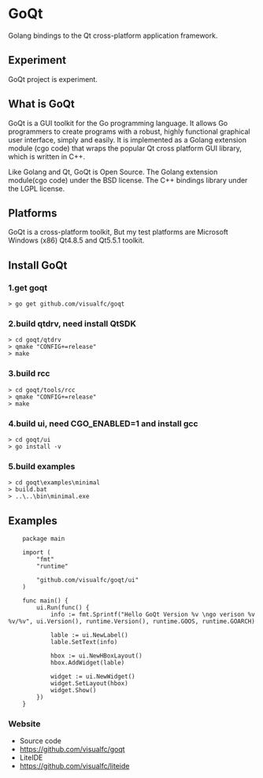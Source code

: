 GoQt
====

Golang bindings to the Qt cross-platform application framework.


## Experiment
GoQt project is experiment.

## What is GoQt
GoQt is a GUI toolkit for the Go programming language. It allows Go programmers to create programs with a robust, highly functional graphical user interface, simply and easily. It is implemented as a Golang extension module (cgo code) that wraps the popular Qt cross platform GUI library, which is written in C++.

Like Golang and Qt, GoQt is Open Source. The Golang extension module(cgo code) under the BSD license. The C++ bindings library under the LGPL license. 

## Platforms
GoQt is a cross-platform toolkit, But my test platforms are Microsoft Windows (x86) Qt4.8.5 and Qt5.5.1 toolkit.

## Install GoQt

### 1.get goqt
    > go get github.com/visualfc/goqt
### 2.build qtdrv, need install QtSDK
    > cd goqt/qtdrv
    > qmake "CONFIG+=release"
    > make
### 3.build rcc	
	> cd goqt/tools/rcc
	> qmake "CONFIG+=release"	
	> make
### 4.build ui, need CGO_ENABLED=1 and install gcc
    > cd goqt/ui
    > go install -v
### 5.build examples
    > cd goqt\examples\minimal
    > build.bat
    > ..\..\bin\minimal.exe

## Examples

		package main
		
		import (
			"fmt"
			"runtime"
		
			"github.com/visualfc/goqt/ui"
		)
		
		func main() {
			ui.Run(func() {
				info := fmt.Sprintf("Hello GoQt Version %v \ngo verison %v %v/%v", ui.Version(), runtime.Version(), runtime.GOOS, runtime.GOARCH)
		
				lable := ui.NewLabel()
				lable.SetText(info)
		
				hbox := ui.NewHBoxLayout()
				hbox.AddWidget(lable)
		
				widget := ui.NewWidget()
				widget.SetLayout(hbox)
				widget.Show()
			})
		}


### Website
 * Source code
  * https://github.com/visualfc/goqt
 * LiteIDE
  * https://github.com/visualfc/liteide


